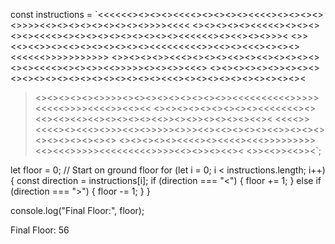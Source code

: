 const instructions = `<<<<<<><><><><<<<><><><><><<<<><><><><><>>>><<><><><><><><><><>>>><<<<
<><><><><><<<<<><><><><><><<<<><><><><><><><><><><><<<<<<><><<><><>>><
<>><<><<>><><<><><><><><><><<<<<<<<<>><<><><<<><><><><<<<<<>>>>>>>>>>>
<>><><><>><<<><><><><<><><<><><><><><><><<<<><><><>><<>>>>><><><>><<<>
<><><><><><>><><><><><><><><><><><><><><><><><<<><><><><><><><><><><><
><><><><><><>>>><><><><><><><><><>><<<<<<<<<<>>>>><<<<<>>>><<<<>><<><<
><><><><><><><><><><<<<<<<><><<><<><<><<><><><><><<>><><>><><><><><<><
<<<<>><<<<><><<<><>>><<><>>>>><>>><<><<><><><><<>><><><><><><><><><><>
<><><><><><<<<><><<<<><<<>>>>>>>>><<><<<>>>>><<<<<<<<<>>>><<><>><><<><
<>><<>><<>><`;

let floor = 0; // Start on ground floor
for (let i = 0; i < instructions.length; i++) {
  const direction = instructions[i];
  if (direction === "<") {
    floor += 1;
  } else if (direction === ">") {
    floor -= 1;
  }
}

console.log("Final Floor:", floor);

Final Floor: 56